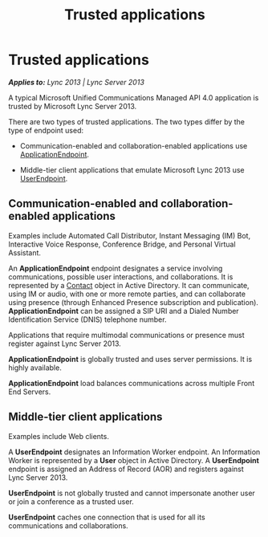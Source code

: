 ﻿---
title: Trusted applications
TOCTitle: Trusted applications
ms:assetid: 12b41b03-6149-4e97-bc70-adaeb2aa28e3
ms:mtpsurl: https://msdn.microsoft.com/en-us/library/Dn466044(v=office.15)
ms:contentKeyID: 57103037
ms.date: 07/25/2014
mtps_version: v=office.15
---

# Trusted applications


_**Applies to:** Lync 2013 | Lync Server 2013_

A typical Microsoft Unified Communications Managed API 4.0 application is trusted by Microsoft Lync Server 2013.

There are two types of trusted applications. The two types differ by the type of endpoint used:

  - Communication-enabled and collaboration-enabled applications use [ApplicationEndpoint](https://msdn.microsoft.com/en-us/library/hh384825\(v=office.15\)).

  - Middle-tier client applications that emulate Microsoft Lync 2013 use [UserEndpoint](https://msdn.microsoft.com/en-us/library/hh348819\(v=office.15\)).

## Communication-enabled and collaboration-enabled applications

Examples include Automated Call Distributor, Instant Messaging (IM) Bot, Interactive Voice Response, Conference Bridge, and Personal Virtual Assistant.

An **ApplicationEndpoint** endpoint designates a service involving communications, possible user interactions, and collaborations. It is represented by a [Contact](https://msdn.microsoft.com/en-us/library/hh381065\(v=office.15\)) object in Active Directory. It can communicate, using IM or audio, with one or more remote parties, and can collaborate using presence (through Enhanced Presence subscription and publication). **ApplicationEndpoint** can be assigned a SIP URI and a Dialed Number Identification Service (DNIS) telephone number.

Applications that require multimodal communications or presence must register against Lync Server 2013.

**ApplicationEndpoint** is globally trusted and uses server permissions. It is highly available.

**ApplicationEndpoint** load balances communications across multiple Front End Servers.

## Middle-tier client applications

Examples include Web clients.

A **UserEndpoint** designates an Information Worker endpoint. An Information Worker is represented by a **User** object in Active Directory. A **UserEndpoint** endpoint is assigned an Address of Record (AOR) and registers against Lync Server 2013.

**UserEndpoint** is not globally trusted and cannot impersonate another user or join a conference as a trusted user.

**UserEndpoint** caches one connection that is used for all its communications and collaborations.

